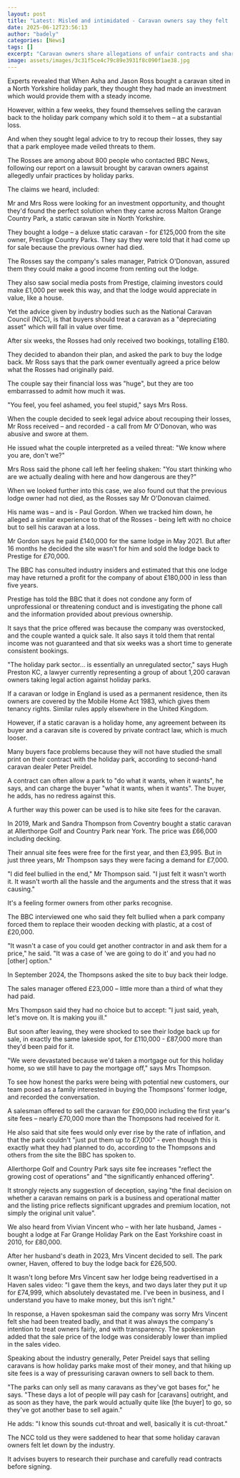 ```yaml
---
layout: post
title: "Latest: Misled and intimidated - Caravan owners say they felt 'bullied' by holiday parks"
date: 2025-06-12T23:56:13
author: "badely"
categories: [News]
tags: []
excerpt: "Caravan owners share allegations of unfair contracts and sharp practices by holiday parks."
image: assets/images/3c31f5ce4c79c89e3931f8c090f1ae38.jpg
---
```


Experts revealed that When Asha and Jason Ross bought a caravan sited in a North Yorkshire holiday park, they thought they had made an investment which would provide them with a steady income.

However, within a few weeks, they found themselves selling the caravan back to the holiday park company which sold it to them – at a substantial loss.

And when they sought legal advice to try to recoup their losses, they say that a park employee made veiled threats to them.

The Rosses are among about 800 people who contacted BBC News, following our report on a lawsuit brought by caravan owners against allegedly unfair practices by holiday parks. 

The claims we heard, included:

Mr and Mrs Ross were looking for an investment opportunity, and thought they'd found the perfect solution when they came across Malton Grange Country Park, a static caravan site in North Yorkshire.

They bought a lodge – a deluxe static caravan - for £125,000 from the site owner, Prestige Country Parks. They say they were told that it had come up for sale because the previous owner had died.

The Rosses say the company's sales manager, Patrick O'Donovan, assured them they could make a good income from renting out the lodge. 

They also saw social media posts from Prestige, claiming investors could make £1,000 per week this way, and that the lodge would appreciate in value, like a house.

Yet the advice given by industry bodies such as the National Caravan Council (NCC), is that buyers should treat a caravan as a "depreciating asset" which will fall in value over time.

After six weeks, the Rosses had only received two bookings, totalling £180.

They decided to abandon their plan, and asked the park to buy the lodge back. Mr Ross says that the park owner eventually agreed a price below what the Rosses had originally paid.

The couple say their financial loss was "huge", but they are too embarrassed to admit how much it was.

"You feel, you feel ashamed, you feel stupid," says Mrs Ross.

When the couple decided to seek legal advice about recouping their losses, Mr Ross received – and recorded - a call from Mr O'Donovan, who was abusive and swore at them.

He issued what the couple interpreted as a veiled threat: "We know where you are, don't we?"

Mrs Ross said the phone call left her feeling shaken: "You start thinking who are we actually dealing with here and how dangerous are they?"

When we looked further into this case, we also found out that the previous lodge owner had not died, as the Rosses say Mr O'Donovan claimed.

His name was – and is - Paul Gordon. When we tracked him down, he alleged a similar experience to that of the Rosses - being left with no choice but to sell his caravan at a loss.

Mr Gordon says he paid £140,000 for the same lodge in May 2021. But after 16 months he decided the site wasn't for him and sold the lodge back to Prestige for £70,000.

The BBC has consulted industry insiders and estimated that this one lodge may have returned a profit for the company of about £180,000 in less than five years.

Prestige has told the BBC that it does not condone any form of unprofessional or threatening conduct and is investigating the phone call and the information provided about previous ownership.

It says that the price offered was because the company was overstocked, and the couple wanted a quick sale.  It also says it told them that rental income was not guaranteed and that six weeks was a short time to generate consistent bookings.

"The holiday park sector... is essentially an unregulated sector," says Hugh Preston KC, a lawyer currently representing a group of about 1,200 caravan owners taking legal action against holiday parks.

If a caravan or lodge in England is used as a permanent residence, then its owners are covered by the Mobile Home Act 1983, which gives them tenancy rights. Similar rules apply elsewhere in the United Kingdom.

However, if a static caravan is a holiday home, any agreement between its buyer and a caravan site is covered by private contract law, which is much looser.

Many buyers face problems because they will not have studied the small print on their contract with the holiday park, according to second-hand caravan dealer Peter Preidel.

A contract can often allow a park to "do what it wants, when it wants", he says, and can charge the buyer "what it wants, when it wants". The buyer, he adds, has no redress against this.

A further way this power can be used is to hike site fees for the caravan.

In 2019, Mark and Sandra Thompson from Coventry bought a static caravan at  Allerthorpe Golf and Country Park near York. The price was £66,000 including decking.

Their annual site fees were free for the first year, and then £3,995. But in just three years, Mr Thompson says they were facing a demand for £7,000.

"I did feel bullied in the end," Mr Thompson said. "I just felt it wasn't worth it. It wasn't worth all the hassle and the arguments and the stress that it was causing."

It's a feeling former owners from other parks recognise.

The BBC interviewed one who said they felt bullied when a park company forced them to replace their wooden decking with plastic, at a cost of £20,000.

"It wasn't a case of you could get another contractor in and ask them for a price," he said. "It was a case of 'we are going to do it' and you had no [other] option."

In September 2024, the Thompsons asked the site to buy back their lodge.

The sales manager offered £23,000 – little more than a third of what they had paid.

Mrs Thompson said they had no choice but to accept: "I just said, yeah, let's move on. It is making you ill."

But soon after leaving, they were shocked to see their lodge back up for sale, in exactly the same lakeside spot, for £110,000 - £87,000 more than they'd been paid for it.

"We were devastated because we'd taken a mortgage out for this holiday home, so we still have to pay the mortgage off," says Mrs Thompson.

To see how honest the parks were being with potential new customers, our team posed as a family interested in buying the Thompsons' former lodge, and recorded the conversation.

A salesman offered to sell the caravan for £90,000 including the first year's site fees – nearly £70,000 more than the Thompsons had received for it.

He also said that site fees would only ever rise by the rate of inflation, and that the park couldn't "just put them up to £7,000" - even though this is exactly what they had planned to do, according to the Thompsons and others from the site the BBC has spoken to.

Allerthorpe Golf and Country Park says site fee increases "reflect the growing cost of operations" and "the significantly enhanced offering".

It strongly rejects any suggestion of deception, saying "the final decision on whether a caravan remains on park is a business and operational matter and the listing price reflects significant upgrades and premium location, not simply the original unit value".

We also heard from Vivian Vincent who – with her late husband, James - bought a lodge at Far Grange Holiday Park on the East Yorkshire coast in 2010, for £80,000.

After her husband's death in 2023, Mrs Vincent decided to sell. The park owner, Haven, offered to buy the lodge back for £26,500.

It wasn't long before Mrs Vincent saw her lodge being readvertised in a Haven sales video: "I gave them the keys, and two days later they put it up for £74,999, which absolutely devastated me. I've been in business, and I understand you have to make money, but this isn't right."

In response, a Haven spokesman said the company was sorry Mrs Vincent felt she had been treated badly, and that it was always the company's intention to treat owners fairly, and with transparency.  The spokesman added that the sale price of the lodge was considerably lower than implied in the sales video.

Speaking about the industry generally, Peter Preidel says that selling caravans is how holiday parks make most of their money, and that hiking up site fees is a way of pressurising caravan owners to sell back to them.

"The parks can only sell as many caravans as they've got bases for," he says. "These days a lot of people will pay cash for [caravans] outright, and as soon as they have, the park would actually quite like [the buyer] to go, so they've got another base to sell again."

He adds: "I know this sounds cut-throat and well, basically it is cut-throat."

The NCC told us they were saddened to hear that some holiday caravan owners felt let down by the industry.

It advises buyers to research their purchase and carefully read contracts before signing.


